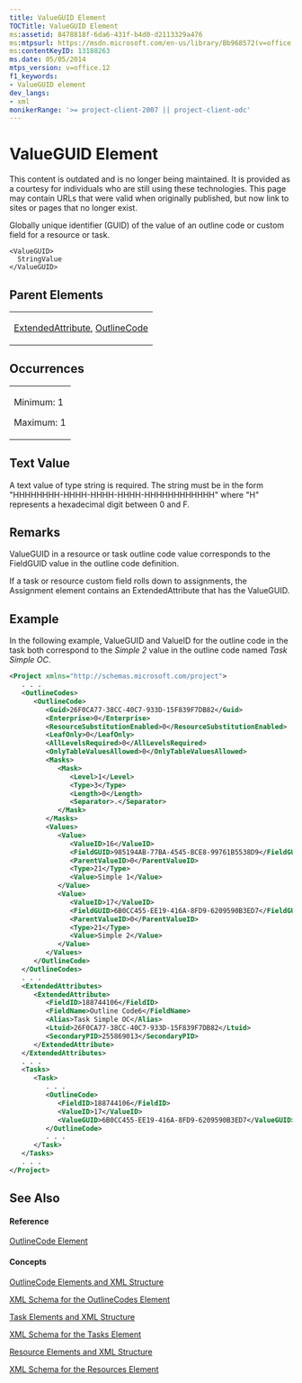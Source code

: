```yaml
---
title: ValueGUID Element
TOCTitle: ValueGUID Element
ms:assetid: 8478818f-6da6-431f-b4d0-d2113329a476
ms:mtpsurl: https://msdn.microsoft.com/en-us/library/Bb968572(v=office.12)
ms:contentKeyID: 13188263
ms.date: 05/05/2014
mtps_version: v=office.12
f1_keywords:
- ValueGUID element
dev_langs:
- xml
monikerRange: '>= project-client-2007 || project-client-odc'
---
```


# ValueGUID Element

This content is outdated and is no longer being maintained. It is provided as a courtesy for individuals who are still using these technologies. This page may contain URLs that were valid when originally published, but now link to sites or pages that no longer exist.

Globally unique identifier (GUID) of the value of an outline code or custom field for a resource or task.

    <ValueGUID>
      StringValue
    </ValueGUID>

## Parent Elements

<table>
<colgroup>
<col style="width: 100%" />
</colgroup>
<tbody>
<tr class="odd">
<td><p><a href="bb968669(v=office.12).md">ExtendedAttribute</a>, <a href="bb968410(v=office.12).md">OutlineCode</a></p></td>
</tr>
</tbody>
</table>

## Occurrences

<table>
<colgroup>
<col style="width: 100%" />
</colgroup>
<tbody>
<tr class="odd">
<td><p>Minimum: 1</p>
<p>Maximum: 1</p></td>
</tr>
</tbody>
</table>

## Text Value

A text value of type string is required. The string must be in the form "HHHHHHHH-HHHH-HHHH-HHHH-HHHHHHHHHHHH" where "H" represents a hexadecimal digit between 0 and F.

## Remarks

ValueGUID in a resource or task outline code value corresponds to the FieldGUID value in the outline code definition.

If a task or resource custom field rolls down to assignments, the Assignment element contains an ExtendedAttribute that has the ValueGUID.

## Example

In the following example, ValueGUID and ValueID for the outline code in the task both correspond to the *Simple 2* value in the outline code named *Task Simple OC*.

``` xml
<Project xmlns="http://schemas.microsoft.com/project">
   . . .
   <OutlineCodes>
      <OutlineCode>
         <Guid>26F0CA77-38CC-40C7-933D-15F839F7DB82</Guid>
         <Enterprise>0</Enterprise>
         <ResourceSubstitutionEnabled>0</ResourceSubstitutionEnabled>
         <LeafOnly>0</LeafOnly>
         <AllLevelsRequired>0</AllLevelsRequired>
         <OnlyTableValuesAllowed>0</OnlyTableValuesAllowed>
         <Masks>
            <Mask>
               <Level>1</Level>
               <Type>3</Type>
               <Length>0</Length>
               <Separator>.</Separator>
            </Mask>
         </Masks>
         <Values>
            <Value>
               <ValueID>16</ValueID>
               <FieldGUID>985194AB-77BA-4545-BCE8-99761B5538D9</FieldGUID>
               <ParentValueID>0</ParentValueID>
               <Type>21</Type>
               <Value>Simple 1</Value>
            </Value>
            <Value>
               <ValueID>17</ValueID>
               <FieldGUID>6B0CC455-EE19-416A-8FD9-6209590B3ED7</FieldGUID>
               <ParentValueID>0</ParentValueID>
               <Type>21</Type>
               <Value>Simple 2</Value>
            </Value>
         </Values>
      </OutlineCode>
   </OutlineCodes>
   . . .
   <ExtendedAttributes>
      <ExtendedAttribute>
         <FieldID>188744106</FieldID>
         <FieldName>Outline Code6</FieldName>
         <Alias>Task Simple OC</Alias>
         <Ltuid>26F0CA77-38CC-40C7-933D-15F839F7DB82</Ltuid>
         <SecondaryPID>255869013</SecondaryPID>
      </ExtendedAttribute>
   </ExtendedAttributes>
   . . .
   <Tasks>
      <Task>
         . . .
         <OutlineCode>
            <FieldID>188744106</FieldID>
            <ValueID>17</ValueID>
            <ValueGUID>6B0CC455-EE19-416A-8FD9-6209590B3ED7</ValueGUID>
         </OutlineCode>
         . . .
      </Task>
   </Tasks>
   . . .
</Project>
```

## See Also

#### Reference

[OutlineCode Element](bb968410\(v=office.12\).md)

#### Concepts

[OutlineCode Elements and XML Structure](bb968596\(v=office.12\).md)

[XML Schema for the OutlineCodes Element](bb968584\(v=office.12\).md)

[Task Elements and XML Structure](bb968475\(v=office.12\).md)

[XML Schema for the Tasks Element](bb968415\(v=office.12\).md)

[Resource Elements and XML Structure](bb968445\(v=office.12\).md)

[XML Schema for the Resources Element](bb968511\(v=office.12\).md)

